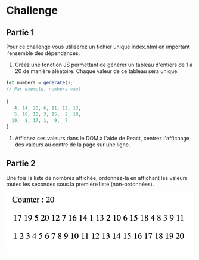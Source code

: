 # Challenge

## Partie 1

Pour ce challenge vous utiliserez un fichier unique index.html en important l'ensemble des dépendances.

1. Créez une fonction JS permettant de générer un tableau d'entiers de 1 à 20 de manière aléatoire. Chaque valeur de ce tableau sera unique.

```js
let numbers = generate();
// Par exemple, numbers vaut 

[
   4, 14, 20, 6, 11, 12, 13,
   5, 16, 10, 3, 15,  2, 18,
  19,  8, 17, 1,  9,  7
]
```

1. Affichez ces valeurs dans le DOM à l'aide de React, centrez l'affichage des valeurs au centre de la page sur une ligne.

## Partie 2

Une fois la liste de nombres affichée, ordonnez-la en affichant les valeurs toutes les secondes sous la première liste (non-ordonnées).

![liste_ordonnees](images/liste_ordonnees.png)

